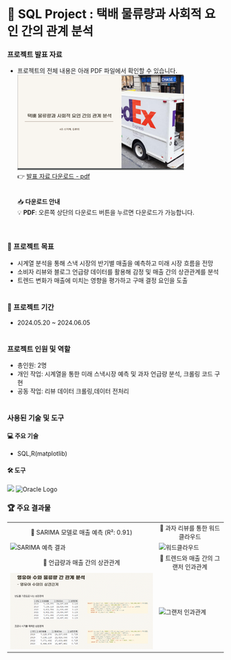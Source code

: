 # 🌟 SQL Project : 택배 물류량과 사회적 요인 간의 관계 분석

### 프로젝트 발표 자료
- 프로젝트의 전체 내용은 아래 PDF 파일에서 확인할 수 있습니다.<br>
[<img src="portfolio1.png" width="387px" alt="SQL 포트폴리오">](SQL포트폴리오.pdf)</br>
  👉 [발표 자료 다운로드 - pdf](https://github.com/Kim-Jun-Hee/project4/blob/main/파이썬포트폴리오.pdf)  
<br></br>
📥 **다운로드 안내**  
💡 **PDF**: 오른쪽 상단의 다운로드 버튼을 누르면 다운로드가 가능합니다.  
<br></br>

### 📂 프로젝트 목표
- 시계열 분석을 통해 스낵 시장의 반기별 매출을 예측하고 미래 시장 흐름을 전망
- 소비자 리뷰와 블로그 언급량 데이터를 활용해 감정 및 매출 간의 상관관계를 분석
- 트렌드 변화가 매출에 미치는 영향을 평가하고 구매 결정 요인을 도출
<br></br>

### 📅 프로젝트 기간
- 2024.05.20 ~ 2024.06.05
<br></br>

### 프로젝트 인원 및 역할
- 총인원: 2명
- 개인 작업: 시계열을 통한 미래 스낵시장 예측 및 과자 언급량 분석, 크롤링 코드 구현
- 공동 작업: 리뷰 데이터 크롤링,데이터 전처리
<br></br>

### 사용된 기술 및 도구

#### 💻 주요 기술
- SQL,R(matplotlib)

#### 🛠️ 도구
<img src="https://dummyimage.com/10x1/ffffff/ffffff" width="10"/> 
<img src="https://upload.wikimedia.org/wikipedia/commons/thumb/5/50/Oracle_logo.svg/2560px-Oracle_logo.svg.png" alt="Oracle Logo" width="150">

### 🏆 주요 결과물
<table>
  <tr>
    <td align="center">🌟 SARIMA 모델로 매출 예측 (R²: 0.91)</td>
    <td align="center">🌟 과자 리뷰를 통한 워드클라우드</td>
  </tr>
  <tr>
    <td>
      <img src="time.png" alt="SARIMA 예측 결과" width="500">
    </td>
    <td>
      <img src="review.png" alt="워드클라우드" width="500">
    </td>
  </tr>
  <tr>
    <td align="center">🌟 언급량과 매출 간의 상관관계</td>
    <td align="center">🌟 트렌드와 매출 간의 그랜저 인과관계</td>
  </tr>
  <tr>
    <td>
      <img src="corr.png" alt="언급량과 매출 상관관계" width="500">
    </td>
    <td>
      <img src="rela.png" alt="그랜저 인과관계" width="500">
    </td>
  </tr>
</table>
